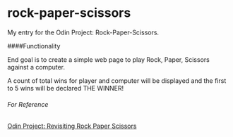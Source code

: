 # rock-paper-scissors

My entry for the Odin Project: Rock-Paper-Scissors.

####Functionality

End goal is to create a simple web page to play Rock, Paper, Scissors against a computer.

A count of total wins for player and computer will be displayed and the first to 5 wins will be declared THE WINNER!

###### For Reference
[Odin Project: Revisiting Rock Paper Scissors](https://www.theodinproject.com/paths/foundations/courses/foundations/lessons/revisiting-rock-paper-scissors)